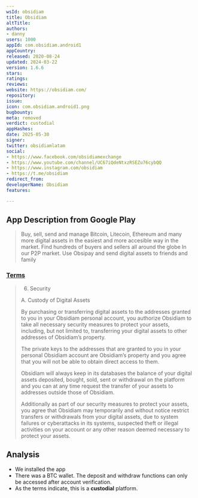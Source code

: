 ```yaml
---
wsId: obsidiam
title: Obsidiam
altTitle: 
authors:
- danny
users: 1000
appId: com.obsidiam.android1
appCountry: 
released: 2020-08-24
updated: 2024-03-22
version: 1.6.6
stars: 
ratings: 
reviews: 
website: https://obsidiam.com/
repository: 
issue: 
icon: com.obsidiam.android1.png
bugbounty: 
meta: removed
verdict: custodial
appHashes: 
date: 2025-05-30
signer: 
twitter: obsidiamlatam
social:
- https://www.facebook.com/obsidiamexchange
- https://www.youtube.com/channel/UC67iQdeNtxzRSEZu76cybQQ
- https://www.instagram.com/obsidiam
- https://t.me/obsidiam
redirect_from: 
developerName: Obsidiam
features: 

---
```


## App Description from Google Play 

> Buy, sell, send and manage Bitcoin, Litecoin, Ethereum and many more digital assets in the easiest and more accesible way in the market. Find hundreds of buyers and sellers all around the globe In our P2P market. Use Obsipay and send digital assets to friends and family

### [Terms](https://www.obsidiam.com/page/c/U2FsdGVkX18aUBKBpK3mp8Zb+WoNxEEa5ew7gLlBQbCBjWW3+AfRGZzqBFBCTfga) 

> 6. Security
> 
> A. Custody of Digital Assets
>
> By purchasing or transferring digital assets to the addresses granted to you in your Obsidiam personal account, you authorize Obsidiam to take all necessary security measures to protect your assets, including, but not limited to, transferring your digital assets to other addresses of Obsidiam’s property.
>
> The private keys to the addresses that are granted to you in your personal Obsidiam account are Obsidiam’s property and you agree that you will not be able to obtain direct access to them.
>
> Obsidiam will always keep in its databases the balance of your digital assets deposited, bought, sold, sent or withdrawal on the platform and you can at any time request the transfer of your assets to addresses outside those of Obsidiam.
>
> Additionally as part of our security measures to protect your assets, you agree that Obsidiam may temporarily and without notice restrict transfers or withdrawals from your digital assets, due to system failures or cyberattacks in its systems, suspected theft or illegal activities on your account or any other reason deemed necessary to protect your assets.

## Analysis 

- We installed the app
- There was a BTC wallet. The deposit and withdraw functions can only be accessed after account verification.
- As the terms indicate, this is a **custodial** platform.  

